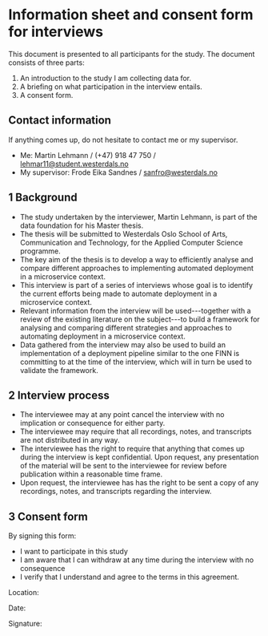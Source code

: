 # Information sheet and consent form for interviews

This document is presented to all participants for the study. The document consists of three parts:

1. An introduction to the study I am collecting data for.
2. A briefing on what participation in the interview entails.
3. A consent form.

## Contact information

If anything comes up, do not hesitate to contact me or my supervisor.

- Me: Martin Lehmann / (+47) 918 47 750 / lehmar11@student.westerdals.no
- My supervisor: Frode Eika Sandnes / sanfro@westerdals.no

## 1 Background

- The study undertaken by the interviewer, Martin Lehmann, is part of the data foundation for his Master thesis.
- The thesis will be submitted to Westerdals Oslo School of Arts, Communication and Technology, for the Applied Computer Science programme.
- The key aim of the thesis is to develop a way to efficiently analyse and compare different approaches to implementing automated deployment in a microservice context.
- This interview is part of a series of interviews whose goal is to identify the current efforts being made to automate deployment in a microservice context.
- Relevant information from the interview will be used---together with a review of the existing literature on the subject---to build a framework for analysing and comparing different strategies and approaches to automating deployment in a microservice context.
- Data gathered from the interview may also be used to build an implementation of a deployment pipeline similar to the one FINN is committing to at the time of the interview, which will in turn be used to validate the framework.

## 2 Interview process

- The interviewee may at any point cancel the interview with no implication or consequence for either party.
- The interviewee may require that all recordings, notes, and transcripts are not distributed in any way.
- The interviewee has the right to require that anything that comes up during the interview is kept confidential. Upon request, any presentation of the material will be sent to the interviewee for review before publication within a reasonable time frame.
- Upon request, the interviewee has has the right to be sent a copy of any recordings, notes, and transcripts regarding the interview.

## 3 Consent form

By signing this form:

- I want to participate in this study
- I am aware that I can withdraw at any time during the interview with no consequence
- I verify that I understand and agree to the terms in this agreement.

Location:

Date:

Signature:
